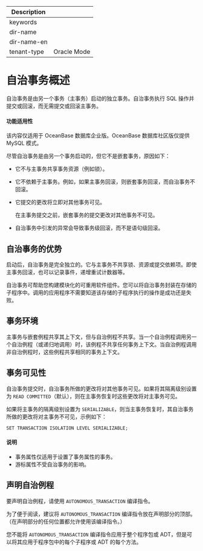 | Description   |                 |
|---------------|-----------------|
| keywords      |                 |
| dir-name      |                 |
| dir-name-en   |                 |
| tenant-type   | Oracle Mode     |

# 自治事务概述 

自治事务是由另一个事务（主事务）启动的独立事务。自治事务执行 SQL 操作并提交或回滚，而无需提交或回滚主事务。

  <main id="notice" >
    <h4>功能适用性</h4>
    <p>该内容仅适用于 OceanBase 数据库企业版。OceanBase 数据库社区版仅提供 MySQL 模式。</p>
  </main>

尽管自治事务是由另一个事务启动的，但它不是嵌套事务，原因如下：

* 它不与主事务共享事务资源（例如锁）。

  

* 它不依赖于主事务。例如，如果主事务回滚，则嵌套事务回滚，而自治事务不回滚。

  

* 它提交的更改将立即对其他事务可见。

  在主事务提交之前，嵌套事务的提交更改对其他事务不可见。
  

* 自治事务中引发的异常会导致事务级回滚，而不是语句级回滚。

  




自治事务的优势 
----------------------------

启动后，自治事务是完全独立的。它与主事务不共享锁、资源或提交依赖项。即使主事务回滚，也可以记录事件，递增重试计数器等。

自治事务可帮助您构建模块化的可重用软件组件。您可以将自治事务封装在存储的子程序中。调用的应用程序不需要知道该存储的子程序执行的操作是成功还是失败。

事务环境 
-------------------------

主事务与嵌套例程共享其上下文，但与自治例程不共享。当一个自治例程调用另一个自治例程（或递归地调用）时，该例程不共享任何事务上下文。当自治例程调用非自治例程时，这些例程共享相同的事务上下文。

事务可见性 
--------------------------

自治事务提交时，自治事务所做的更改将对其他事务可见。如果将其隔离级别设置为 `READ COMMITTED`（默认），则在主事务恢复时这些更改将对主事务可见。

如果将主事务的隔离级别设置为 `SERIALIZABLE`，则当主事务恢复时，其自治事务所做的更改将对主事务不可见，示例如下：

```unknow
SET TRANSACTION ISOLATION LEVEL SERIALIZABLE;
```


  <main id="notice" type='explain'>
    <h4>说明</h4>
    <ul>
    <li>事务属性仅适用于设置了事务属性的事务。</li>
    <li>游标属性不受自治事务的影响。</li>
    </ul>
  </main>

  




声明自治例程 
---------------------------

要声明自治例程，请使用 `AUTONOMOUS_TRANSACTION` 编译指令。

为了便于阅读，建议将 `AUTONOMOUS_TRANSACTION` 编译指令放在声明部分的顶部。（在声明部分的任何位置都允许使用该编译指令。）

您不能将 `AUTONOMOUS_TRANSACTION` 编译指令应用于整个程序包或 ADT，但是可以将其应用于程序包中的每个子程序或 ADT 的每个方法。

